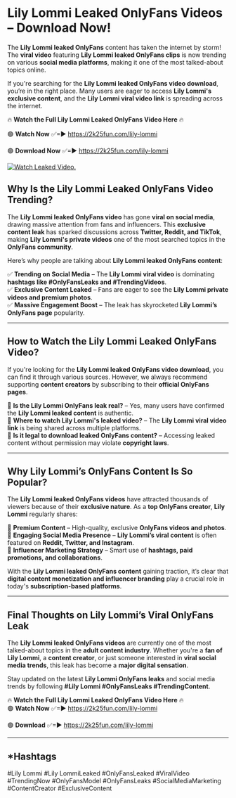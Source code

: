 # Lily Lommi Leaked OnlyFans Videos – Download Now!

The **Lily Lommi leaked OnlyFans** content has taken the internet by storm! The **viral video** featuring **Lily Lommi leaked OnlyFans clips** is now trending on various **social media platforms**, making it one of the most talked-about topics online.  

If you're searching for the **Lily Lommi leaked OnlyFans video download**, you’re in the right place. Many users are eager to access **Lily Lommi's exclusive content**, and the **Lily Lommi viral video link** is spreading across the internet.  

🔥 **Watch the Full Lily Lommi Leaked OnlyFans Video Here** 🔥  

🟢 **Watch Now** ✅=► https://2k25fun.com/lily-lommi

🟢 **Download Now** ✅=► https://2k25fun.com/lily-lommi

[![Watch Leaked Video.](https://miro.medium.com/v2/resize:fit:828/format:webp/1*cilzJN44JGOrTw9NJCrNHA.gif "Watch Leaked Video")](https://2k25fun.com/lily-lommi)

## **Why Is the Lily Lommi Leaked OnlyFans Video Trending?**  

The **Lily Lommi leaked OnlyFans video** has gone **viral on social media**, drawing massive attention from fans and influencers. This **exclusive content leak** has sparked discussions across **Twitter, Reddit, and TikTok**, making **Lily Lommi's private videos** one of the most searched topics in the **OnlyFans community**.  

Here’s why people are talking about **Lily Lommi leaked OnlyFans content**:  

✅ **Trending on Social Media** – The **Lily Lommi viral video** is dominating **hashtags like #OnlyFansLeaks and #TrendingVideos**.  
✅ **Exclusive Content Leaked** – Fans are eager to see the **Lily Lommi private videos and premium photos**.  
✅ **Massive Engagement Boost** – The leak has skyrocketed **Lily Lommi’s OnlyFans page** popularity.  

---

## **How to Watch the Lily Lommi Leaked OnlyFans Video?**  

If you're looking for the **Lily Lommi leaked OnlyFans video download**, you can find it through various sources. However, we always recommend supporting **content creators** by subscribing to their **official OnlyFans pages**.  

🔹 **Is the Lily Lommi OnlyFans leak real?** – Yes, many users have confirmed the **Lily Lommi leaked content** is authentic.  
🔹 **Where to watch Lily Lommi's leaked video?** – The **Lily Lommi viral video link** is being shared across multiple platforms.  
🔹 **Is it legal to download leaked OnlyFans content?** – Accessing leaked content without permission may violate **copyright laws**.  

---

## **Why Lily Lommi’s OnlyFans Content Is So Popular?**  

The **Lily Lommi leaked OnlyFans videos** have attracted thousands of viewers because of their **exclusive nature**. As a **top OnlyFans creator**, **Lily Lommi** regularly shares:  

📌 **Premium Content** – High-quality, exclusive **OnlyFans videos and photos**.  
📌 **Engaging Social Media Presence** – **Lily Lommi’s viral content** is often featured on **Reddit, Twitter, and Instagram**.  
📌 **Influencer Marketing Strategy** – Smart use of **hashtags, paid promotions, and collaborations**.  

With the **Lily Lommi leaked OnlyFans content** gaining traction, it’s clear that **digital content monetization and influencer branding** play a crucial role in today's **subscription-based platforms**.  

---

## **Final Thoughts on Lily Lommi’s Viral OnlyFans Leak**  

The **Lily Lommi leaked OnlyFans videos** are currently one of the most talked-about topics in the **adult content industry**. Whether you're a **fan of Lily Lommi**, a **content creator**, or just someone interested in **viral social media trends**, this leak has become a **major digital sensation**.  

Stay updated on the latest **Lily Lommi OnlyFans leaks** and social media trends by following **#Lily Lommi #OnlyFansLeaks #TrendingContent**.  

🔥 **Watch the Full Lily Lommi Leaked OnlyFans Video Here** 🔥  
🟢 **Watch Now** ✅=► https://2k25fun.com/lily-lommi

🟢 **Download** ✅=► https://2k25fun.com/lily-lommi

---

## *Hashtags
#Lily Lommi #Lily LommiLeaked #OnlyFansLeaked #ViralVideo #TrendingNow #OnlyFansModel #OnlyFansLeaks #SocialMediaMarketing #ContentCreator #ExclusiveContent  